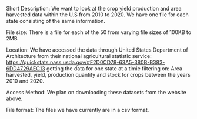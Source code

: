 

Short Description: We want to look at the crop yield production and area harvested data within the U.S from 2010 to 2020. We have one file for each state consisting of the same information.

File size: There is a file for each of the 50 from varying file sizes of 100KB to 2MB

Location: We have accessed the data through United States Department of Architecture from their national agricultural statistic service: https://quickstats.nass.usda.gov/#F2D0CD78-63A5-380B-B383-6DD4729AEC13
getting the data for one state at a timie filtering on: Area harvested, yield, production quantity and stock for crops between the years 2010 and 2020. 

Access Method: We plan on downloading these datasets from the website above. 

File format: The files we have currently are in a csv format.
